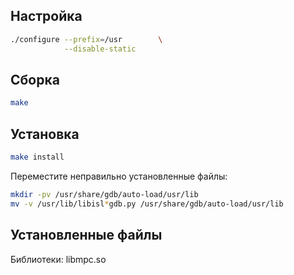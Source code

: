 <package-info :package="package" showsbu2></package-info>

<script>
		new Vue({
		el: '#main',
		data: { package: {} },
		mounted: function () {
				this.getPackage('isl');
		},
		methods: {
			getPackage: function(name) {
					getPackage(name)
					.then(response => this.package = response);
			},
		}
  })
</script>

## Настройка


```bash
./configure --prefix=/usr        \
            --disable-static     
```

## Сборка


```bash
make
```

## Установка

```bash
make install
```

Переместите неправильно установленные файлы:

```bash
mkdir -pv /usr/share/gdb/auto-load/usr/lib
mv -v /usr/lib/libisl*gdb.py /usr/share/gdb/auto-load/usr/lib
```
 
## Установленные файлы

Библиотеки: libmpc.so


